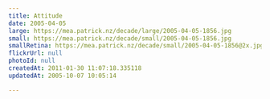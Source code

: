 ```yaml
---
title: Attitude
date: 2005-04-05
large: https://mea.patrick.nz/decade/large/2005-04-05-1856.jpg
small: https://mea.patrick.nz/decade/small/2005-04-05-1856.jpg
smallRetina: https://mea.patrick.nz/decade/small/2005-04-05-1856@2x.jpg
flickrUrl: null
photoId: null
createdAt: 2011-01-30 11:07:18.335118
updatedAt: 2005-10-07 10:05:14

---
```



